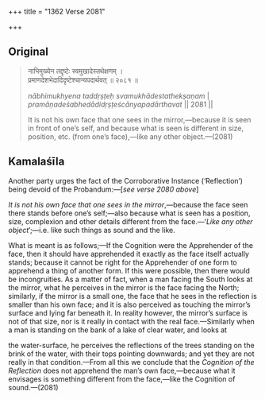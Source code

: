 +++
title = "1362 Verse 2081"

+++
## Original 
>
> नाभिमुख्येन तद्दृष्टेः स्वमुखादेस्तथेक्षणम् ।  
> प्रमाणदेशभेदादिदृष्टेश्चान्यपदार्थवत् ॥ २०८१ ॥ 
>
> *nābhimukhyena taddṛṣṭeḥ svamukhādestathekṣaṇam* \|  
> *pramāṇadeśabhedādidṛṣṭeścānyapadārthavat* \|\| 2081 \|\| 
>
> It is not his own face that one sees in the mirror,—because it is seen in front of one’s self, and because what is seen is different in size, position, etc. (from one’s face),—like any other object.—(2081)



## Kamalaśīla

Another party urges the fact of the Corroborative Instance (‘Reflection’) being devoid of the Probandum:—[*see verse 2080 above*]

*It is not his own face that one sees in the mirror*,—because the face seen there stands before one’s self;—also because what is seen has a position, size, complexion and other details different from the face.—‘*Like any other object*’;—i.e. like such things as sound and the like.

What is meant is as follows;—If the Cognition were the Apprehender of the face, then it should have apprehended it exactly as the face itself actually stands; because it cannot be right for the Apprehender of one form to apprehend a thing of another form. If this were possible, then there would be incongruities. As a matter of fact, when a man facing the South looks at the mirror, what he perceives in the mirror is the face facing the North; similarly, if the mirror is a small one, the face that he sees in the reflection is smaller than his own face; and it is also perceived as touching the mirror’s surface and lying far beneath it. In reality however, the mirror’s surface is not of that size, nor is it really in contact with the real face.—Similarly when a man is standing on the bank of a lake of clear water, and looks at

the water-surface, he perceives the reflections of the trees standing on the brink of the water, with their tops pointing downwards; and yet they are not really in that condition.—From all this we conclude that the *Cognition of the Reflection* does not apprehend the man’s own face,—because what it envisages is something different from the face,—like the Cognition of sound.—(2081)


